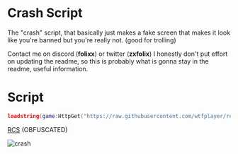 # Crash Script
The "crash" script, that basically just makes a fake screen that makes it look like you're banned but you're really not. (good for trolling)

Contact me on discord (**folixx**) or twitter (**zxfolix**)
I honestly don't put effort on updating the readme, so this is probably what is gonna stay in the readme, useful information.

# Script

```lua
loadstring(game:HttpGet("https://raw.githubusercontent.com/wtfplayer/redemption/main/crash"))()
```

[RCS](https://raw.githubusercontent.com/wtfplayer/redemption/main/crash)
(OBFUSCATED)


![crash](https://github.com/wtfplayer/redemption/assets/136761546/0a4cb2a3-5364-4c19-b013-eb98bb20982b)
